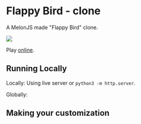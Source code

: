 Flappy Bird - clone
===========

A MelonJS made "Flappy Bird" clone.

![](http://i.imgur.com/Slbvt65.png)

Play [online](https://yumeayasaki.github.io/flappy-bird-melonjs/).

## Running Locally

Locally: Using live server or `python3 -m http.server`.

Globally:

## Making your customization

